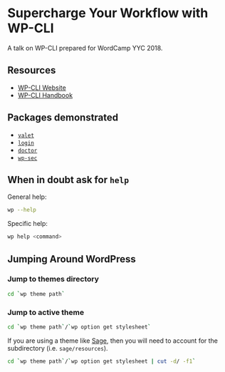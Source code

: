 # Supercharge Your Workflow with WP-CLI

A talk on WP-CLI prepared for WordCamp YYC 2018.

## Resources

- [WP-CLI Website](//wp-cli.org)
- [WP-CLI Handbook](//make.wordpress.org/cli/handbook/)

## Packages demonstrated

- [`valet`](//github.com/aaemnnosttv/wp-cli-valet-command)
- [`login`](//github.com/aaemnnosttv/wp-cli-login-command)
- [`doctor`](//github.com/wp-cli/doctor-command)
- [`wp-sec`](//github.com/markri/wp-sec)

## When in doubt ask for `help`

General help:

```bash
wp --help
```

Specific help:

```bash
wp help <command>
```

## Jumping Around WordPress

### Jump to themes directory

```bash
cd `wp theme path`
```

### Jump to active theme

```bash
cd `wp theme path`/`wp option get stylesheet`
```

If you are using a theme like [Sage](//roots.io/sage), then you will need to account for the subdirectory (i.e. `sage/resources`).

```bash
cd `wp theme path`/`wp option get stylesheet | cut -d/ -f1`
```
